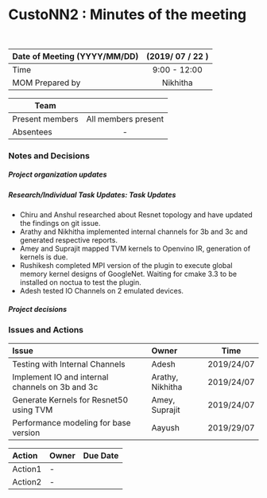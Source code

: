# CustoNN2 : Minutes of the meeting
<br/>

| Date of Meeting (YYYY/MM/DD)  | (2019/ 07 / 22 )  |  
|:--- | :---: |  
| Time  |  9:00 - 12:00 |  
| MOM Prepared by  | Nikhitha  |  

| Team | |
| --- | :---: |
| Present members | All members present | 
| Absentees | - |

### Notes and Decisions 
##### Project organization updates


##### Research/Individual Task Updates: Task Updates
-   Chiru and Anshul researched about Resnet topology and have updated the findings on git issue.
-   Arathy and Nikhitha implemented internal channels for 3b and 3c and generated respective reports.
-   Amey and Suprajit mapped TVM kernels to Openvino IR, generation of kernels is due.
-   Rushikesh completed MPI version of the plugin to execute global memory kernel designs of GoogleNet. Waiting for cmake 3.3 to be installed on noctua to test the plugin.
-   Adesh tested IO Channels on 2 emulated devices.

##### Project decisions
 

### Issues and Actions
| Issue | Owner | Time |
|:--- | :--- | :---: |
| Testing with Internal Channels| Adesh  | 2019/24/07
| Implement IO and internal channels on 3b and 3c  | Arathy, Nikhitha | 2019/24/07
| Generate Kernels for Resnet50 using TVM  | Amey, Suprajit | 2019/24/07
| Performance modeling for base version | Aayush | 2019/29/07


|Action| Owner|Due Date|
|:--- | :--- | :---: |
| Action1 | - |
| Action2 | - |
